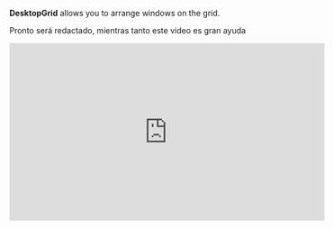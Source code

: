 **DesktopGrid** allows you to arrange windows on the grid.

Pronto será redactado, mientras tanto  este video es gran ayuda

<iframe width="560" height="315" src="https://www.youtube.com/embed/Ba_lV-M0I2o" title="YouTube video player" frameborder="0" allow="accelerometer; autoplay; clipboard-write; encrypted-media; gyroscope; picture-in-picture" allowfullscreen></iframe>

